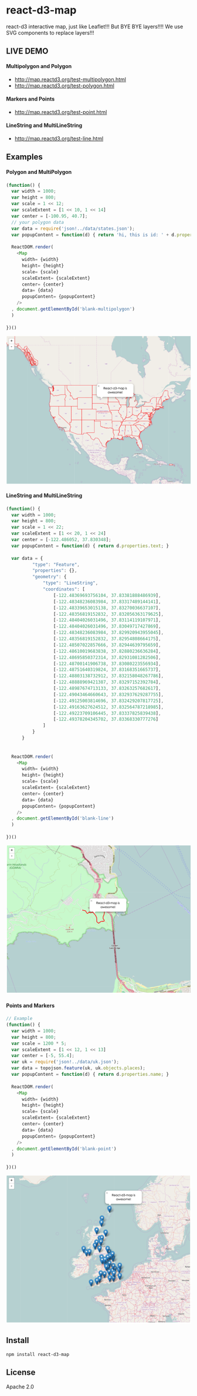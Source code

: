 # react-d3-map

react-d3 interactive map, just like Leaflet!!! But BYE BYE layers!!!! We use SVG components to replace layers!!!

## LIVE DEMO

#### Multipolygon and Polygon

- http://map.reactd3.org/test-multipolygon.html
- http://map.reactd3.org/test-polygon.html

#### Markers and Points

- http://map.reactd3.org/test-point.html

#### LineString and MultiLineString

- http://map.reactd3.org/test-line.html

## Examples

#### Polygon and MultiPolygon

```js
(function() {
  var width = 1000;
  var height = 800;
  var scale = 1 << 12;
  var scaleExtent = [1 << 10, 1 << 14]
  var center = [-100.95, 40.7];
  // your polygon data
  var data = require('json!../data/states.json');
  var popupContent = function(d) { return 'hi, this is id: ' + d.properties.react_d3_map__id + ' polygon.'; }

  ReactDOM.render(
    <Map
      width= {width}
      height= {height}
      scale= {scale}
      scaleExtent= {scaleExtent}
      center= {center}
      data= {data}
      popupContent= {popupContent}
    />
  , document.getElementById('blank-multipolygon')
  )

})()

```

![polygon](./example/img/polygon.png)


#### LineString and MultiLineString

```js
(function() {
  var width = 1000;
  var height = 800;
  var scale = 1 << 22;
  var scaleExtent = [1 << 20, 1 << 24]
  var center = [-122.486052, 37.830348];
  var popupContent = function(d) { return d.properties.text; }

  var data = {
          "type": "Feature",
          "properties": {},
          "geometry": {
              "type": "LineString",
              "coordinates": [
                  [-122.48369693756104, 37.83381888486939],
                  [-122.48348236083984, 37.83317489144141],
                  [-122.48339653015138, 37.83270036637107],
                  [-122.48356819152832, 37.832056363179625],
                  [-122.48404026031496, 37.83114119107971],
                  [-122.48404026031496, 37.83049717427869],
                  [-122.48348236083984, 37.829920943955045],
                  [-122.48356819152832, 37.82954808664175],
                  [-122.48507022857666, 37.82944639795659],
                  [-122.48610019683838, 37.82880236636284],
                  [-122.48695850372314, 37.82931081282506],
                  [-122.48700141906738, 37.83080223556934],
                  [-122.48751640319824, 37.83168351665737],
                  [-122.48803138732912, 37.832158048267786],
                  [-122.48888969421387, 37.83297152392784],
                  [-122.48987674713133, 37.83263257682617],
                  [-122.49043464660643, 37.832937629287755],
                  [-122.49125003814696, 37.832429207817725],
                  [-122.49163627624512, 37.832564787218985],
                  [-122.49223709106445, 37.83337825839438],
                  [-122.49378204345702, 37.83368330777276]
              ]
          }
      }


  ReactDOM.render(
    <Map
      width= {width}
      height= {height}
      scale= {scale}
      scaleExtent= {scaleExtent}
      center= {center}
      data= {data}
      popupContent= {popupContent}
    />
  , document.getElementById('blank-line')
  )

})()
```

![line](./example/img/line.png)


#### Points and Markers

```js
// Example
(function() {
  var width = 1000;
  var height = 800;
  var scale = 1200 * 5;
  var scaleExtent = [1 << 12, 1 << 13]
  var center = [-5, 55.4];
  var uk = require('json!../data/uk.json');
  var data = topojson.feature(uk, uk.objects.places);
  var popupContent = function(d) { return d.properties.name; }

  ReactDOM.render(
    <Map
      width= {width}
      height= {height}
      scale= {scale}
      scaleExtent= {scaleExtent}
      center= {center}
      data= {data}
      popupContent= {popupContent}
    />
  , document.getElementById('blank-point')
  )

})()
```

![point](./example/img/point.png)

## Install

```
npm install react-d3-map
```


## License

Apache 2.0
